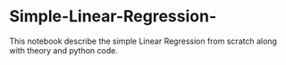 # Simple-Linear-Regression-
This notebook describe the simple Linear Regression from scratch along with theory and python code. 
